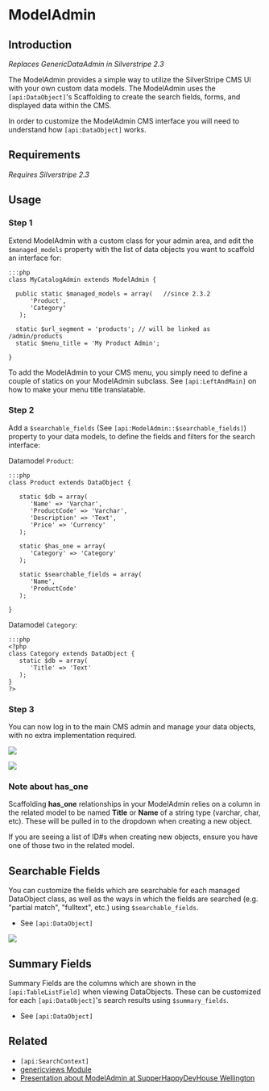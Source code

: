 # ModelAdmin

## Introduction

*Replaces GenericDataAdmin in Silverstripe 2.3*

The ModelAdmin provides a simple way to utilize the SilverStripe CMS UI with your own custom data models.  The
ModelAdmin uses the `[api:DataObject]`'s Scaffolding to create the search fields, forms, and displayed data within the
CMS. 

In order to customize the ModelAdmin CMS interface you will need to understand how  `[api:DataObject]` works.

## Requirements

*Requires Silverstripe 2.3*

## Usage

### Step 1 
Extend ModelAdmin with a custom class for your admin area, and edit the `$managed_models` property with the list of
data objects you want to scaffold an interface for:

	:::php
	class MyCatalogAdmin extends ModelAdmin {
	   
	  public static $managed_models = array(   //since 2.3.2
	      'Product',
	      'Category'
	   );
	
	  static $url_segment = 'products'; // will be linked as /admin/products
	  static $menu_title = 'My Product Admin';
	
	}


To add the ModelAdmin to your CMS menu, you simply need to define a couple of statics on your ModelAdmin subclass. See
`[api:LeftAndMain]` on how to make your menu title translatable.


### Step 2 
Add a `$searchable_fields` (See `[api:ModelAdmin::$searchable_fields]`) property to your data
models, to define the fields and filters for the search interface:

Datamodel `Product`:

	:::php
	class Product extends DataObject {
	
	   static $db = array(
	      'Name' => 'Varchar',
	      'ProductCode' => 'Varchar',
	      'Description' => 'Text',
	      'Price' => 'Currency'
	   );
	
	   static $has_one = array(
	      'Category' => 'Category'
	   );
	
	   static $searchable_fields = array(
	      'Name',
	      'ProductCode' 
	   );
	
	}


Datamodel `Category`:

	:::php
	<?php
	class Category extends DataObject {
	   static $db = array(
	      'Title' => 'Text'
	   );
	}
	?>


### Step 3
You can now log in to the main CMS admin and manage your data objects, with no extra implementation required.

![](_images/modeladmin_edit.png)

![](_images/modeladmin_results.png)

### Note about has_one

Scaffolding **has_one** relationships in your ModelAdmin relies on a column in the related model to be named **Title**
or **Name** of a string type (varchar, char, etc).  These will be pulled in to the dropdown when creating a new object.

If you are seeing a list of ID#s when creating new objects, ensure you have one of those two in the related model.

## Searchable Fields

You can customize the fields which are searchable for each managed DataObject class, as well as the ways in which the
fields are searched (e.g. "partial match", "fulltext", etc.) using `$searchable_fields`.

   * See `[api:DataObject]`

![](_images/modeladmin_search.png)

## Summary Fields

Summary Fields are the columns which are shown in the `[api:TableListField]` when viewing DataObjects.  These can be
customized for each `[api:DataObject]`'s search results using `$summary_fields`.

   * See `[api:DataObject]`

## Related

*  `[api:SearchContext]`
*  [genericviews Module](http://silverstripe.org/generic-views-module)
*  [Presentation about ModelAdmin at SupperHappyDevHouse Wellington](http://www.slideshare.net/chillu/modeladmin-in-silverstripe-23)
